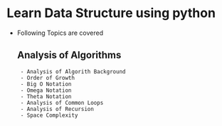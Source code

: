 # **Learn Data Structure using python**
- Following Topics are covered  
    ## **Analysis of Algorithms**
       - Analysis of Algorith Background
       - Order of Growth
       - Big O Notation
       - Omega Notation
       - Theta Notation
       - Analysis of Common Loops
       - Analysis of Recursion
       - Space Complexity
